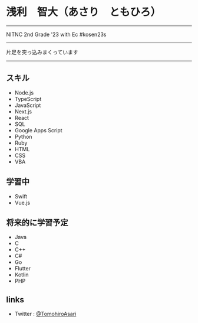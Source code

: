 # 浅利　智大（あさり　ともひろ）

***

NITNC 2nd Grade '23 with Ec 
#kosen23s

***

片足を突っ込みまくっています

***

## スキル
- Node.js
- TypeScript
- JavaScript
- Next.js
- React
- SQL
- Google Apps Script
- Python
- Ruby
- HTML
- CSS
- VBA

## 学習中
- Swift
- Vue.js

## 将来的に学習予定
- Java
- C
- C++
- C#
- Go
- Flutter
- Kotlin
- PHP

## links
- Twitter : [@TomohiroAsari](https://twitter.com/TomohiroAsari)
